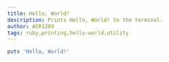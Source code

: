 ```yaml
---
title: Hello, World!
description: Prints Hello, World! to the terminal.
author: ACR1209
tags: ruby,printing,hello-world,utility
---
```


```rb
puts 'Hello, World!'
```
